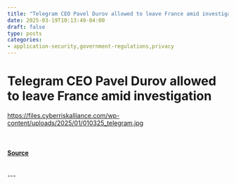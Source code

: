 ```yaml
---
title: "Telegram CEO Pavel Durov allowed to leave France amid investigation"
date: 2025-03-19T10:13:49-04:00
draft: false
type: posts
categories: 
- application-security,government-regulations,privacy
---
```

# Telegram CEO Pavel Durov allowed to leave France amid investigation
https://files.cyberriskalliance.com/wp-content/uploads/2025/01/010325_telegram.jpg
<br/>

<br/>


#### [Source](https://www.scworld.com/brief/telegram-ceo-pavel-durov-allowed-to-leave-france-amid-investigation)

<br/>
---

